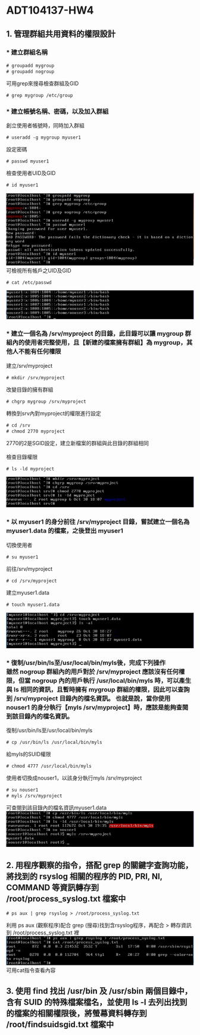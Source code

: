 # ADT104137-HW4
## 1. 管理群組共用資料的權限設計
### * 建立群組名稱
<pre><code># groupadd mygroup
# groupadd nogroup</code></pre>
可用grep來搜尋檢查群組及GID
<pre><code># grep mygroup /etc/group</code></pre>
### * 建立帳號名稱、密碼，以及加入群組
創立使用者帳號時，同時加入群組
<pre><code># useradd -g mygroup myuser1</code></pre>
設定密碼
<pre><code># passwd myuser1</code></pre>
檢查使用者UID及GID
<pre><code># id myuser1</code></pre>
![01](pic3/01.PNG)<br/>
可檢視所有帳戶之UID及GID
<pre><code># cat /etc/passwd</code></pre>
![02](pic3/02.PNG)
### * 建立一個名為 /srv/myproject 的目錄，此目錄可以讓 mygroup 群組內的使用者完整使用，且【新建的檔案擁有群組】為 mygroup，其他人不能有任何權限
建立/srv/myproject
<pre><code># mkdir /srv/myproject</code></pre>
改變目錄的擁有群組
<pre><code># chgrp mygroup /srv/myproject</code></pre>
轉換到srv內對myproject的權限進行設定
<pre><code># cd /srv
# chmod 2770 myproject</code></pre>
2770的2是SGID設定，建立新檔案的群組與此目錄的群組相同<br/>
<br/>
檢查目錄權限
<pre><code># ls -ld myproject</code></pre>
![03](pic3/03.PNG)
### * 以 myuser1 的身分前往 /srv/myproject 目錄，嘗試建立一個名為 myuser1.data 的檔案，之後登出 myuser1
切換使用者
<pre><code># su myuser1</code></pre>
前往/srv/myproject
<pre><code># cd /srv/myproject</code></pre>
建立myuser1.data
<pre><code># touch myuser1.data</code></pre>
![04](pic3/04.PNG)
### * 復制/usr/bin/ls至/usr/local/bin/myls後，完成下列操作<br/>雖然 nogroup 群組內的用戶對於 /srv/myproject 應該沒有任何權限，但當 nogroup 內的用戶執行 /usr/local/bin/myls 時，可以產生與 ls 相同的資訊，且暫時擁有 mygroup 群組的權限，因此可以查詢到 /srv/myproject 目錄內的檔名資訊。 也就是說，當你使用 nouser1 的身分執行【myls /srv/myproject】時，應該是能夠查閱到該目錄內的檔名資訊。
復制/usr/bin/ls至/usr/local/bin/myls
<pre><code># cp /usr/bin/ls /usr/local/bin/myls</code></pre>
給myls的SUID權限
<pre><code># chmod 4777 /usr/local/bin/myls</code></pre>
使用者切換成nouser1，以該身分執行myls /srv/myproject
<pre><code># su nouser1
# myls /srv/myproject</code></pre>
可查閱到該目錄內的檔名資訊myuser1.data<br/>
![05](pic3/05.PNG)
## 2. 用程序觀察的指令，搭配 grep 的關鍵字查詢功能，將找到的 rsyslog 相關的程序的 PID, PRI, NI, COMMAND 等資訊轉存到 /root/process_syslog.txt 檔案中
<pre><code># ps aux | grep rsyslog > /root/process_syslog.txt</code></pre>
利用 ps aux (觀察程序)配合 grep (搜尋)找到含rsyslog程序，再配合 > 轉存資訊到 /root/process_syslog.txt 裡<br/>
![06](pic3/06.PNG)<br/>
可用cat指令查看內容
## 3. 使用 find 找出 /usr/bin 及 /usr/sbin 兩個目錄中，含有 SUID 的特殊檔案檔名，並使用 ls -l 去列出找到的檔案的相關權限後，將螢幕資料轉存到 /root/findsuidsgid.txt 檔案中

